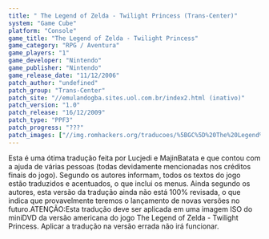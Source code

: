 ```yaml
---
title: " The Legend of Zelda - Twilight Princess (Trans-Center)"
system: "Game Cube"
platform: "Console"
game_title: "The Legend of Zelda - Twilight Princess"
game_category: "RPG / Aventura"
game_players: "1"
game_developer: "Nintendo"
game_publisher: "Nintendo"
game_release_date: "11/12/2006"
patch_author: "undefined"
patch_group: "Trans-Center"
patch_site: "//emulandogba.sites.uol.com.br/index2.html (inativo)"
patch_version: "1.0"
patch_release: "16/12/2009"
patch_type: "PPF3"
patch_progress: "???"
patch_images: ["//img.romhackers.org/traducoes/%5BGC%5D%20The%20Legend%20of%20Zelda%20-%20Twilight%20Princess%20-%20Trans-Center%20-%201.jpg","//img.romhackers.org/traducoes/%5BGC%5D%20The%20Legend%20of%20Zelda%20-%20Twilight%20Princess%20-%20Trans-Center%20-%202.jpg","//img.romhackers.org/traducoes/%5BGC%5D%20The%20Legend%20of%20Zelda%20-%20Twilight%20Princess%20-%20Trans-Center%20-%203.jpg"]
---
```

Esta é uma ótima tradução feita por Lucjedi e MajinBatata e que contou com a ajuda de várias pessoas (todas devidamente mencionadas nos créditos finais do jogo). Segundo os autores informam, todos os textos do jogo estão traduzidos e acentuados, o que inclui os menus. Ainda segundo os autores, esta versão da tradução ainda não está 100% revisada, o que indica que provavelmente teremos o lançamento de novas versões no futuro.ATENÇÃO:Esta tradução deve ser aplicada em uma imagem ISO do miniDVD da versão americana do jogo The Legend of Zelda - Twilight Princess. Aplicar a tradução na versão errada não irá funcionar.